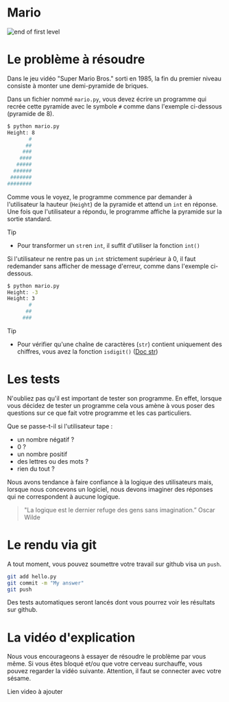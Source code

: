 # Mario

![end of first level](https://cs50.harvard.edu/x/2024/psets/1/mario/less/pyramid.png)

# Le problème à résoudre

Dans le jeu vidéo "Super Mario Bros." sorti en 1985, la fin du premier niveau consiste à monter une 
demi-pyramide de briques.

Dans un fichier nommé `mario.py`, vous devez écrire un programme qui recrée cette pyramide avec le symbole `#` comme dans l'exemple ci-dessous (pyramide de 8).

```bash
$ python mario.py
Height: 8
       #
      ##
     ###
    ####
   #####
  ######
 #######
########
```

Comme vous le voyez, le programme commence par demander à l'utilisateur la hauteur (`Height`) 
de la pyramide et attend un `int` en réponse. Une fois que l'utilisateur a répondu, le programme affiche la
pyramide sur la sortie standard.

> [!TIP]
> * Pour transformer un `str`en `int`, il suffit d'utiliser la fonction `int()`

Si l'utilisateur ne rentre pas un `int` strictement supérieur à 0, il faut redemander sans afficher de message d'erreur, comme dans l'exemple ci-dessous.

```bash
$ python mario.py
Height: -3
Height: 3
       #
      ##
     ###
```

> [!TIP]
> * Pour vérifier qu'une chaîne de caractères (`str`) contient uniquement des chiffres, vous avez la fonction `isdigit()` ([Doc str](https://docs.python.org/fr/3/library/stdtypes.html#str.isdigit))

# Les tests

N'oubliez pas qu'il est important de tester son programme.
En effet, lorsque vous décidez de tester un programme cela vous amène à vous poser des questions
sur ce que fait votre programme et les cas particuliers.

Que se passe-t-il si l'utilisateur tape :
* un nombre négatif ?
* 0 ?
* un nombre positif
* des lettres ou des mots ?
* rien du tout ?

Nous avons tendance à faire confiance à la logique des utilisateurs mais, 
lorsque nous concevons un logiciel, nous devons imaginer des réponses qui 
ne correspondent à aucune logique.

> "La logique est le dernier refuge des gens sans imagination.” Oscar Wilde

# Le rendu via git
A tout moment, vous pouvez soumettre votre travail sur github visa un `push`.

```bash
git add hello.py
git commit -m "My answer"
git push
```

Des tests automatiques seront lancés dont vous pourrez voir les résultats sur github.

# La vidéo d'explication

Nous vous encourageons à essayer de résoudre le problème par vous même.
Si vous êtes bloqué et/ou que votre cerveau surchauffe, vous pouvez regarder la vidéo suivante.
Attention, il faut se connecter avec votre sésame.

Lien video à ajouter
